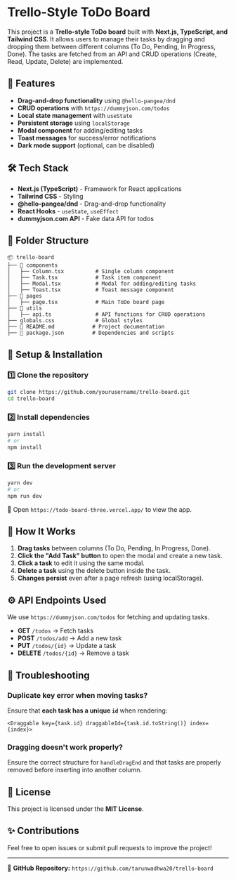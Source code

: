 # Trello-Style ToDo Board

This project is a **Trello-style ToDo board** built with **Next.js, TypeScript, and Tailwind CSS**. It allows users to manage their tasks by dragging and dropping them between different columns (To Do, Pending, In Progress, Done). The tasks are fetched from an API and CRUD operations (Create, Read, Update, Delete) are implemented.

## 🚀 Features
- **Drag-and-drop functionality** using `@hello-pangea/dnd`
- **CRUD operations** with `https://dummyjson.com/todos`
- **Local state management** with `useState`
- **Persistent storage** using `localStorage`
- **Modal component** for adding/editing tasks
- **Toast messages** for success/error notifications
- **Dark mode support** (optional, can be disabled)

## 🛠 Tech Stack
- **Next.js (TypeScript)** - Framework for React applications
- **Tailwind CSS** - Styling
- **@hello-pangea/dnd** - Drag-and-drop functionality
- **React Hooks** - `useState`, `useEffect`
- **dummyjson.com API** - Fake data API for todos

## 📂 Folder Structure
```
📦 trello-board
├── 📂 components
│   ├── Column.tsx          # Single column component
│   ├── Task.tsx            # Task item component
│   ├── Modal.tsx           # Modal for adding/editing tasks
│   ├── Toast.tsx           # Toast message component
├── 📂 pages
│   ├── page.tsx            # Main ToDo board page
├── 📂 utils
│   ├── api.ts              # API functions for CRUD operations
├── globals.css             # Global styles
├── 📜 README.md            # Project documentation
├── 📜 package.json         # Dependencies and scripts
```

## 📌 Setup & Installation
### 1️⃣ Clone the repository
```bash
git clone https://github.com/yourusername/trello-board.git
cd trello-board
```

### 2️⃣ Install dependencies
```bash
yarn install
# or
npm install
```

### 3️⃣ Run the development server
```bash
yarn dev
# or
npm run dev
```
🔗 Open `https://todo-board-three.vercel.app/` to view the app.

## 📌 How It Works
1. **Drag tasks** between columns (To Do, Pending, In Progress, Done).
2. **Click the "Add Task" button** to open the modal and create a new task.
3. **Click a task** to edit it using the same modal.
4. **Delete a task** using the delete button inside the task.
5. **Changes persist** even after a page refresh (using localStorage).

## ⚙️ API Endpoints Used
We use `https://dummyjson.com/todos` for fetching and updating tasks.
- **GET** `/todos` → Fetch tasks
- **POST** `/todos/add` → Add a new task
- **PUT** `/todos/{id}` → Update a task
- **DELETE** `/todos/{id}` → Remove a task

## 🐛 Troubleshooting
### Duplicate key error when moving tasks?
Ensure that **each task has a unique `id`** when rendering:
```tsx
<Draggable key={task.id} draggableId={task.id.toString()} index={index}>
```
### Dragging doesn't work properly?
Ensure the correct structure for `handleDragEnd` and that tasks are properly removed before inserting into another column.

## 📜 License
This project is licensed under the **MIT License**.

## ✨ Contributions
Feel free to open issues or submit pull requests to improve the project!

---
📌 **GitHub Repository:** `https://github.com/tarunwadhwa20/trello-board`